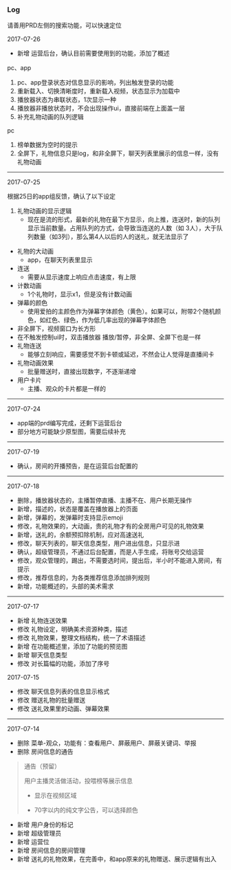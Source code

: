 ### Log
请善用PRD左侧的搜索功能，可以快速定位


2017-07-26

* 新增 运营后台，确认目前需要使用到的功能，添加了概述

pc、app

1. pc、app登录状态对信息显示的影响，列出触发登录的功能
2. 重新载入、切换清晰度时，重新载入视频，状态显示为加载中
3. 播放器状态为串联状态，1次显示一种
4. 播放器非播放状态时，不会出现操作ui，直接前端在上面盖一层
5. 补充礼物动画的队列逻辑

pc

1. 榜单数据为空时的提示
2. 全屏下，礼物信息只是log，和非全屏下，聊天列表里展示的信息一样，没有礼物动画



---

2017-07-25

根据25日的app组反馈，确认了以下设定

1. 礼物动画的显示逻辑
	* 现在是流的形式，最新的礼物在最下方显示，向上推，连送时，新的队列显示当前数量。占用队列的方式，会导致当连送的人数（如 3人），大于队列数量（如3列），那么第4人以后的人的送礼，就无法显示了
* 礼物的大动画
	* app，在聊天列表里显示
* 连送
	* 需要从显示速度上响应点击速度，有上限
* 计数动画
	* 1个礼物时，显示x1，但是没有计数动画
* 弹幕的颜色 
	* 使用爱拍的主颜色作为弹幕字体颜色（黄色）。如果可以，附带2个随机颜色，如红色、绿色，作为低几率出现的弹幕字体颜色
* 非全屏下，视频窗口为长方形
* 在不触发控制ui时，双击播放器 播放/暂停，非全屏、全屏下也是一样
* 礼物连送
	* 能够立刻响应，需要感觉不到卡顿或延迟，不然会让人觉得是直播间卡
* 礼物动画效果
	* 批量赠送时，直接出现数字，不逐渐递增
* 用户卡片
	* 主播、观众的卡片都是一样的


---

2017-07-24

* app端的prd编写完成，还剩下运营后台
* 部分地方可能缺少原型图，需要后续补充

---

2017-07-19

* 确认，房间的开播预告，是在运营后台配置的

---

2017-07-18

* 删除，播放器状态的，主播暂停直播、主播不在、用户长期无操作
* 新增，描述的，状态是覆盖在播放器上的页面
* 新增，弹幕的，发弹幕时支持显示emoji
* 修改，礼物效果的，大动画，贵的礼物才有的全房用户可见的礼物效果
* 新增，送礼的，余额预扣除机制，应对高速送礼
* 修改，聊天列表的，聊天信息类型，用户进出信息，只显示进
* 确认，超级管理员，不通过后台配置，而是人手生成，将账号交给运营
* 修改，观众管理的，踢出，不需要选时间，提出后，半小时不能进入房间，有提示
* 修改，推荐信息的，为各类推荐信息添加排列规则
* 新增，功能概述的，头部的美术需求


---

2017-07-17

* 新增 礼物连送效果
* 修改 礼物设定，明确美术资源种类，描述
* 修改 礼物效果，整理文档结构，统一了术语描述
* 新增 在功能概述里，添加了功能的预览图
* 新增 聊天信息类型
* 修改 对长篇幅的功能，添加了序号

2017-07-15

* 修改 聊天信息列表的信息显示格式
* 修改 赠送礼物的批量赠送
* 修改 送礼效果里的动画、弹幕效果

---

2017-07-14

* 删除 菜单-观众，功能有：查看用户、屏蔽用户、屏蔽关键词、举报
* 删除 房间信息的通告

> 通告（预留）
> 
> 用户主播灵活做活动，投喂榜等展示信息
> 
> * 显示在视频区域
> 
> * 70字以内的纯文字公告，可以选择颜色

* 新增 用户身份的标记
* 新增 超级管理员
* 新增 运营位
* 新增 房间信息的房间管理
* 新增 送礼的礼物效果，在完善中，和app原来的礼物赠送、展示逻辑有出入
